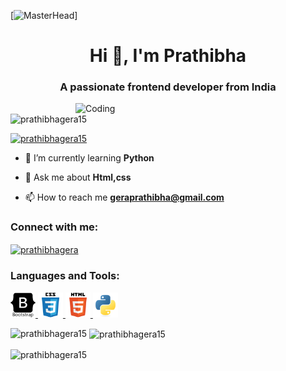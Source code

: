 
[![MasterHead](https://media.geeksforgeeks.org/wp-content/cdn-uploads/20201111215809/How-to-Become-a-Front-End-Developer-in-2020.png)]
<h1 align="center">Hi 👋, I'm Prathibha</h1>
<h3 align="center">A passionate frontend developer from India</h3>
<img align="right" alt="Coding" width="400" src="https://res.cloudinary.com/practicaldev/image/fetch/s--O0u1bNHs--/c_limit%2Cf_auto%2Cfl_progressive%2Cq_66%2Cw_880/https://miro.medium.com/max/1400/0%2APXf5ge7QCN9Ga_CL.gif">


<p align="left"> <img src="https://komarev.com/ghpvc/?username=prathibhagera15&label=Profile%20views&color=0e75b6&style=flat" alt="prathibhagera15" /> </p>

<p align="left"> <a href="https://github.com/ryo-ma/github-profile-trophy"><img src="https://github-profile-trophy.vercel.app/?username=prathibhagera15" alt="prathibhagera15" /></a> </p>

- 🌱 I’m currently learning **Python**

- 💬 Ask me about **Html,css**

- 📫 How to reach me **geraprathibha@gmail.com**

<h3 align="left">Connect with me:</h3>
<p align="left">
<a href="https://linkedin.com/in/prathibhagera" target="blank"><img align="center" src="https://raw.githubusercontent.com/rahuldkjain/github-profile-readme-generator/master/src/images/icons/Social/linked-in-alt.svg" alt="prathibhagera" height="30" width="40" /></a>
</p>

<h3 align="left">Languages and Tools:</h3>
<p align="left"> <a href="https://getbootstrap.com" target="_blank" rel="noreferrer"> <img src="https://raw.githubusercontent.com/devicons/devicon/master/icons/bootstrap/bootstrap-plain-wordmark.svg" alt="bootstrap" width="40" height="40"/> </a> <a href="https://www.w3schools.com/css/" target="_blank" rel="noreferrer"> <img src="https://raw.githubusercontent.com/devicons/devicon/master/icons/css3/css3-original-wordmark.svg" alt="css3" width="40" height="40"/> </a> <a href="https://www.w3.org/html/" target="_blank" rel="noreferrer"> <img src="https://raw.githubusercontent.com/devicons/devicon/master/icons/html5/html5-original-wordmark.svg" alt="html5" width="40" height="40"/> </a> <a href="https://www.python.org" target="_blank" rel="noreferrer"> <img src="https://raw.githubusercontent.com/devicons/devicon/master/icons/python/python-original.svg" alt="python" width="40" height="40"/> </a> </p>

<p><img align="left" src="https://github-readme-stats.vercel.app/api/top-langs?username=prathibhagera15&show_icons=true&locale=en&layout=compact" alt="prathibhagera15" /></p>

<p>&nbsp;<img align="center" src="https://github-readme-stats.vercel.app/api?username=prathibhagera15&show_icons=true&locale=en" alt="prathibhagera15" /></p>

<p><img align="center" src="https://github-readme-streak-stats.herokuapp.com/?user=prathibhagera15&" alt="prathibhagera15" /></p>
